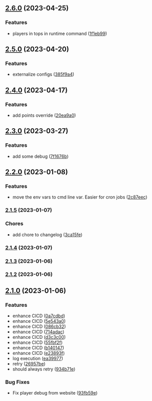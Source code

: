 

## [2.6.0](https://github.com/Fllorent0D/Top-6-v2/compare/2.5.0...2.6.0) (2023-04-25)


### Features

* players in tops in runtime command ([1f1eb99](https://github.com/Fllorent0D/Top-6-v2/commit/1f1eb9914a424ff14dde8b9454c72ffb28133e9b))

## [2.5.0](https://github.com/Fllorent0D/Top-6-v2/compare/2.4.0...2.5.0) (2023-04-20)


### Features

* externalize configs ([385f9a4](https://github.com/Fllorent0D/Top-6-v2/commit/385f9a40b8bc4b1a5d381bfb7ed1e1d7549f5f2a))

## [2.4.0](https://github.com/Fllorent0D/Top-6-v2/compare/2.3.0...2.4.0) (2023-04-17)


### Features

* add points override ([20ea9a0](https://github.com/Fllorent0D/Top-6-v2/commit/20ea9a0318ad09f7080bc0448908fcf577e8dfcc))

## [2.3.0](https://github.com/Fllorent0D/Top-6-v2/compare/2.2.0...2.3.0) (2023-03-27)


### Features

* add some debug ([7f1676b](https://github.com/Fllorent0D/Top-6-v2/commit/7f1676bfdbfe67824d04eed5d08cdddc17db9e9f))

## [2.2.0](https://github.com/Fllorent0D/Top-6-v2/compare/2.1.5...2.2.0) (2023-01-08)


### Features

* move the env vars to cmd line var. Easier for cron jobs ([2c87eec](https://github.com/Fllorent0D/Top-6-v2/commit/2c87eecc4fa4ebd5265e16b83323c10a697feade))

### [2.1.5](https://github.com/Fllorent0D/Top-6-v2/compare/2.1.4...2.1.5) (2023-01-07)


### Chores

* add chore to changelog ([3ca15fe](https://github.com/Fllorent0D/Top-6-v2/commit/3ca15fece47c79b66320e2bd28ffa4db49b206fa))

### [2.1.4](https://github.com/Fllorent0D/Top-6-v2/compare/2.1.3...2.1.4) (2023-01-07)

### [2.1.3](https://github.com/Fllorent0D/Top-6-v2/compare/2.1.2...2.1.3) (2023-01-06)

### [2.1.2](https://github.com/Fllorent0D/Top-6-v2/compare/2.1.0...2.1.2) (2023-01-06)

## [2.1.0](https://github.com/Fllorent0D/Top-6-v2/compare/0.0.0...2.1.0) (2023-01-06)


### Features

* enhance CICD ([0a7cdbd](https://github.com/Fllorent0D/Top-6-v2/commit/0a7cdbdad8d0f42cfaf472b9197613f87be3bfed))
* enhance CICD ([5e543a0](https://github.com/Fllorent0D/Top-6-v2/commit/5e543a065ca64ea71e6056993aa334deada86578))
* enhance CICD ([086cb32](https://github.com/Fllorent0D/Top-6-v2/commit/086cb322e67a47291a163c1d3bc613b14744fbc8))
* enhance CICD ([714adac](https://github.com/Fllorent0D/Top-6-v2/commit/714adaca1ee23cd75c50a6795f362965a43c4b11))
* enhance CICD ([d3c3c00](https://github.com/Fllorent0D/Top-6-v2/commit/d3c3c00050a02876f80e4b4051831c060c79f27a))
* enhance CICD ([55fbf2f](https://github.com/Fllorent0D/Top-6-v2/commit/55fbf2f4f56454ad3e9a1a88b7c0066116b45fd7))
* enhance CICD ([b140147](https://github.com/Fllorent0D/Top-6-v2/commit/b140147dda9922bf135024429eb0b924b3e6439e))
* enhance CICD ([e23893f](https://github.com/Fllorent0D/Top-6-v2/commit/e23893f38eb96597d9f11941ad2ec96ae47eebc1))
* log execution ([ea39977](https://github.com/Fllorent0D/Top-6-v2/commit/ea399773b9f9601f43957afba1ebf4472a285f4e))
* retry ([26957be](https://github.com/Fllorent0D/Top-6-v2/commit/26957bea4669a58aeff9312fddb10eaef02d05ba))
* should always retry ([934b71e](https://github.com/Fllorent0D/Top-6-v2/commit/934b71e53abeb3f4761ec0ae10733a8f2f5ee664))


### Bug Fixes

* Fix player debug from website ([93fb59e](https://github.com/Fllorent0D/Top-6-v2/commit/93fb59ee58f354cde7e4c76a662a5cc4d22f20da))
